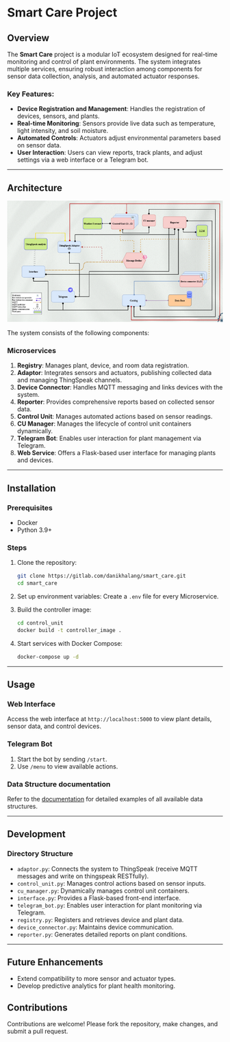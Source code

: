 # Smart Care Project

## Overview
The **Smart Care** project is a modular IoT ecosystem designed for real-time monitoring and control of plant environments. The system integrates multiple services, ensuring robust interaction among components for sensor data collection, analysis, and automated actuator responses. 

### Key Features:
- **Device Registration and Management**: Handles the registration of devices, sensors, and plants.
- **Real-time Monitoring**: Sensors provide live data such as temperature, light intensity, and soil moisture.
- **Automated Controls**: Actuators adjust environmental parameters based on sensor data.
- **User Interaction**: Users can view reports, track plants, and adjust settings via a web interface or a Telegram bot.

---

## Architecture
![alt text](image.png)

The system consists of the following components:

### Microservices
1. **Registry**: Manages plant, device, and room data registration.
2. **Adaptor**: Integrates sensors and actuators, publishing collected data and managing ThingSpeak channels.
3. **Device Connector**: Handles MQTT messaging and links devices with the system.
4. **Reporter**: Provides comprehensive reports based on collected sensor data.
5. **Control Unit**: Manages automated actions based on sensor readings.
6. **CU Manager**: Manages the lifecycle of control unit containers dynamically.
7. **Telegram Bot**: Enables user interaction for plant management via Telegram.
8. **Web Service**: Offers a Flask-based user interface for managing plants and devices.

---

## Installation

### Prerequisites
- Docker
- Python 3.9+

### Steps
1. Clone the repository:
   ```bash
   git clone https://gitlab.com/danikhalang/smart_care.git
   cd smart_care
   ```

2. Set up environment variables:
   Create a `.env` file for every Microservice.

3. Build the controller image:
   ```bash
   cd control_unit
   docker build -t controller_image .
   ```

4. Start services with Docker Compose:
   ```bash
   docker-compose up -d
   ```

---

## Usage

### Web Interface
Access the web interface at `http://localhost:5000` to view plant details, sensor data, and control devices.

### Telegram Bot
1. Start the bot by sending `/start`.
2. Use `/menu` to view available actions.

### Data Structure documentation
Refer to the [documentation](https://vivacious-cabbage-5cb.notion.site/Structures-1422a257bf7680118b8ff273a1d3a598) for detailed examples of all available data structures.

---

## Development

### Directory Structure
- `adaptor.py`: Connects the system to ThingSpeak (receive MQTT messages and write on thingspeak RESTfully).
- `control_unit.py`: Manages control actions based on sensor inputs.
- `cu_manager.py`: Dynamically manages control unit containers.
- `interface.py`: Provides a Flask-based front-end interface.
- `telegram_bot.py`: Enables user interaction for plant monitoring via Telegram.
- `registry.py`: Registers and retrieves device and plant data.
- `device_connector.py`: Maintains device communication.
- `reporter.py`: Generates detailed reports on plant conditions.

---

## Future Enhancements
- Extend compatibility to more sensor and actuator types.
- Develop predictive analytics for plant health monitoring.

## Contributions
Contributions are welcome! Please fork the repository, make changes, and submit a pull request.


